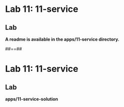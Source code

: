 <!-- .slide: class="exercice" -->
# Lab 11: 11-service
## Lab

<b>A readme is available in the apps/11-service directory.</b>
<!-- .element: class="full-center" -->

##==##
<!-- .slide: class="exercice full-center" -->
# Lab 11: 11-service
## Lab
<b>apps/11-service-solution</b>
